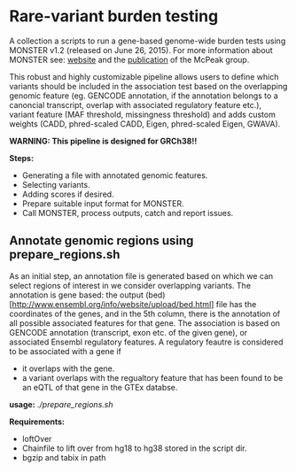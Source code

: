 # Rare-variant burden testing

A collection a scripts to run a gene-based genome-wide burden tests using MONSTER v1.2 (released on June 26, 2015). For more information about MONSTER see: [website](http://www.stat.uchicago.edu/~mcpeek/software/MONSTER/) and the [publication](http://onlinelibrary.wiley.com/doi/10.1002/gepi.21775/abstract) of the McPeak group.


This robust and highly customizable pipeline allows users to define which variants should be included in the association test based on the overlapping genomic feature (eg. GENCODE annotation, if the annotation belongs to a canoncial transcript, overlap with associated regulatory feature etc.), variant feature (MAF threshold, missingness threshold) and adds custom weights (CADD, phred-scaled CADD, Eigen, phred-scaled Eigen, GWAVA).

**WARNING: This pipeline is designed for GRCh38!!**

__Steps:__

* Generating a file with annotated genomic features.
* Selecting variants.
* Adding scores if desired.
* Prepare suitable input format for MONSTER.
* Call MONSTER, process outputs, catch and report issues.

## Annotate genomic regions using **prepare_regions.sh**

As an initial step, an annotation file is generated based on which we can select regions of interest in we consider overlapping variants. The annotation is gene based: the output (bed)[http://www.ensembl.org/info/website/upload/bed.html] file has the coordinates of the genes, and in the 5th column, there is the annotation of all possible associated features for that gene. The association is based on GENCODE annotation (transcript, exon etc. of the given gene), or associated Ensembl regulatory features. A regulatory feautre is considered to be associated with a gene if

* it overlaps with the gene.
* a variant overlaps with the regualtory feature that has been found to be an eQTL of that gene in the GTEx databse.

**usage:** *./prepare_regions.sh <target directory>*

**Requirements:**

* loftOver
* Chainfile to lift over from hg18 to hg38 stored in the script dir.
* bgzip and tabix in path
